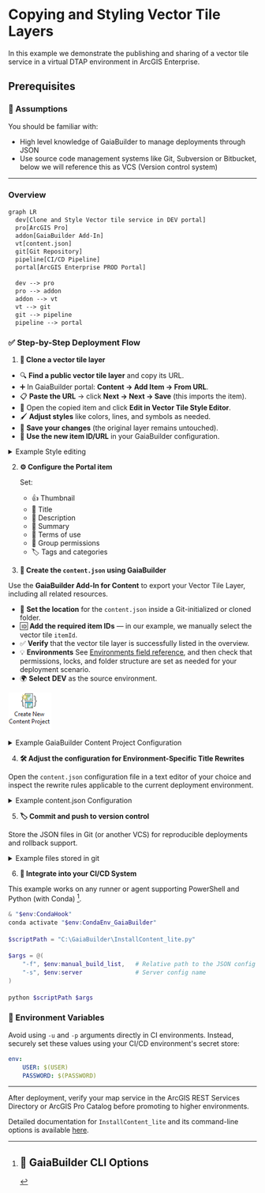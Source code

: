 # Copying and Styling Vector Tile Layers

In this example we demonstrate the publishing and sharing of a vector tile service in a virtual DTAP environment in ArcGIS Enterprise.

## Prerequisites

### 🧠 Assumptions

You should be familiar with:

* High level knowledge of GaiaBuilder to manage deployments through JSON
* Use source code management systems like Git, Subversion or Bitbucket, below we will reference this as VCS (Version control system)

---
### Overview

```mermaid
graph LR
  dev[Clone and Style Vector tile service in DEV portal]
  pro[ArcGIS Pro]
  addon[GaiaBuilder Add-In]
  vt[content.json]
  git[Git Repository]
  pipeline[CI/CD Pipeline]
  portal[ArcGIS Enterprise PROD Portal]

  dev --> pro
  pro --> addon
  addon --> vt
  vt --> git
  git --> pipeline
  pipeline --> portal
```
### ✅ Step-by-Step Deployment Flow

1. **🧬 Clone a vector tile layer**

- 🔍 **Find a public vector tile layer** and copy its URL.  
- ➕ In GaiaBuilder portal: **Content → Add Item → From URL**.  
- 📋 **Paste the URL** → click **Next → Next → Save** (this imports the item).  
- 🎨 Open the copied item and click **Edit in Vector Tile Style Editor**.  
- 🖌️ **Adjust styles** like colors, lines, and symbols as needed.  
- 💾 **Save your changes** (the original layer remains untouched).  
- 🧩 **Use the new item ID/URL** in your GaiaBuilder configuration.

<details><summary>Example Style editing</summary>

![Vector Tile Style Editor](vector_tile_style_editor.png)

</details>

2. **⚙️ Configure the Portal item**
   
   Set:
   * 👍 Thumbnail
   * 📄 Title
   * 📖 Description
   * 📝 Summary
   * 📜 Terms of use
   * 👥 Group permissions
   * 🏷️ Tags and categories

3. **🧪 Create the `content.json` using GaiaBuilder**

Use the **GaiaBuilder Add-In for Content** to export your Vector Tile Layer, including all related resources.
- 📁 **Set the location** for the `content.json` inside a Git-initialized or cloned folder.  
- 🆔 **Add the required item IDs** — in our example, we manually select the vector tile `itemId`.
- ✅ **Verify** that the vector tile layer is successfully listed in the overview.  
- 💡 **Environments** See [Environments field reference](../../docs/Environments.md), and then check that permissions, locks, and folder structure are set as needed for your deployment scenario.
- 🌍 **Select** **DEV** as the source environment.

![Create new content project](create_new_content_project.png)

<details><summary>Example GaiaBuilder Content Project Configuration</summary>

![create gaiabuilder content project](Vector_Tile_Content_Project.png)

</details>

4. **🛠️ Adjust the configuration for Environment-Specific Title Rewrites**

Open the `content.json` configuration file in a text editor of your choice and inspect the rewrite rules applicable to the current deployment environment.

<details><summary>Example content.json Configuration</summary>

```json
{
  "action": "deployContent",
  "contentSelect": 1,
  "sourcePortal": "https://demo.gaiabuilder.com/portal/",
  "sourceGroup": "",
  "sourceGroupId": "",
  "sourceFolder": "",
  "sourceFolderId": "",
  "sourceUser": "demo.professional",
  "portalLogo": null,
  "portalFolder": "",
  "protected": "false",
  "content_status": "",
  "contentUser": null,
  "overwrite_existing": "false",
  "allow_layer_delete": "false",
  "allow_field_delete": "false",
  "items": [
    {
      "type": "Vector Tile Service",
      "title": "California Building Footprints",
      "name": "California Building Footprints",
      "itemId": "65903e3f51ee417da2ec35e15fd81b73",
      "sourceServiceItemId": "",
      "descriptionjson": "65903e3f51ee417da2ec35e15fd81b73.json",
      "datajson": "65903e3f51ee417da2ec35e15fd81b73.data.json",
      "metadata": "",
      "datafile": "",
      "resourcejson": "65903e3f51ee417da2ec35e15fd81b73.resources.json",
      "relationjson": "65903e3f51ee417da2ec35e15fd81b73.relations.json",
      "servicejson": null,
      "portalLogo": "65903e3f51ee417da2ec35e15fd81b73.ago_downloaded.png",
      "rewrites": {
          "environmentRewrite": "--DEV--"
      },
      "sourceUrl": "https://tiles.arcgis.com/tiles/jUJYIo9tSA7EHvfZ/arcgis/rest/services/Microsoft_Building_Footprints/VectorTileServer",
      "itemIdRewrites": [
        "65903e3f51ee417da2ec35e15fd81b73"
      ],
      "categories": [],
      "sharing": null,
      "portalFolder": null
    }
  ],
  "excluded_items": [
    "e9639468788547c791d8db3d44fcfe50"
  ],
  "servers": {
    "TEST": {
      "protected": "false",
      "rewrites": {
          "environmentRewrite": "--TEST--"
      },
      "portalLogo": null,
      "portalFolder": "test",
      "content_status": null,
      "sharing": {
        "esriEveryone": "false",
        "organization": "false",
        "groups": [
          "Demo TEST"
        ]
      },
      "layersuffix": ""
    },
    "ACC": {
      "protected": "false",
      "rewrites": {
          "environmentRewrite": "--ACC--"
      },
      "portalLogo": null,
      "portalFolder": "acc",
      "content_status": null,
      "sharing": {
        "esriEveryone": "false",
        "organization": "false",
        "groups": [
          "Demo ACC"
        ]
      },
      "layersuffix": ""
    },
    "PROD": {
      "protected": "true",
      "rewrites": {
          "environmentRewrite": "--PROD--"
      },
      "portalLogo": null,
      "portalFolder": "prod",
      "content_status": "authoritative",
      "sharing": {
        "esriEveryone": "false",
        "organization": "true",
        "groups": [
          "Demo PROD"
        ]
      },
      "layersuffix": ""
    }
  }
}
```

</details>

5. **🏷️ Commit and push to version control**

Store the JSON files in Git (or another VCS) for reproducible deployments and rollback support.

<details><summary>Example files stored in git</summary>

📂 **Files stored in Git:**

- 📄 **Vector Tile Layer (`65903e3f51ee417da2ec35e15fd81b73`)**
  - 📑 `65903e3f51ee417da2ec35e15fd81b73.data.json`
  - 📑 `65903e3f51ee417da2ec35e15fd81b73.json`
  - 📑 `65903e3f51ee417da2ec35e15fd81b73.relations.json`
  - 📑 `65903e3f51ee417da2ec35e15fd81b73.resources.json`
  - 🖼️ `65903e3f51ee417da2ec35e15fd81b73.ago_downloaded.png`
  - 📂 **resources**
    - 📂 **sprites**
      - 🧩 `sprite-1750316239867.json`
      - 🖼️ `sprite-1750316239867.png`
      - 🧩 `sprite-1750316239867@2x.json`
      - 🖼️ `sprite-1750316239867@2x.png`
    - 🎨 **styles**
      - 🧾 `root.json`

- ⚙️ **General Configuration**
  - 📑 `content.json`

</details>


6. **🚀 Integrate into your CI/CD System**

This example works on any runner or agent supporting PowerShell and Python (with Conda) [^1].

```powershell
& "$env:CondaHook"
conda activate "$env:CondaEnv_GaiaBuilder"

$scriptPath = "C:\GaiaBuilder\InstallContent_lite.py"

$args = @(
    "-f", $env:manual_build_list,   # Relative path to the JSON config file
    "-s", $env:server               # Server config name
)

python $scriptPath $args
```

### 🔐 Environment Variables

Avoid using `-u` and `-p` arguments directly in CI environments. Instead, securely set these values using your CI/CD environment's secret store:

```yaml
env:
    USER: $(USER)
    PASSWORD: $(PASSWORD)
```

---

After deployment, verify your map service in the ArcGIS REST Services Directory or ArcGIS Pro Catalog before promoting to higher environments.

[^1]: ## 🧾 GaiaBuilder CLI Options
Detailed documentation for `InstallContent_lite` and its command-line options is available [here](https://github.com/merkator-software/GaiaBuilder-manual/wiki/InstallContentTool).
